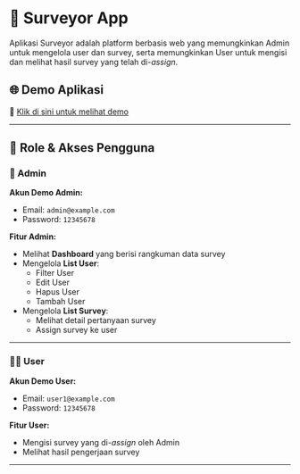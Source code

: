 # 📝 Surveyor App

Aplikasi Surveyor adalah platform berbasis web yang memungkinkan Admin untuk mengelola user dan survey, serta memungkinkan User untuk mengisi dan melihat hasil survey yang telah di-*assign*.

## 🌐 Demo Aplikasi

🔗 [Klik di sini untuk melihat demo](https://study-case-surveyor.octoscript.id)

---

## 👥 Role & Akses Pengguna

### 🔐 Admin

**Akun Demo Admin:**

- Email: `admin@example.com`
- Password: `12345678`

**Fitur Admin:**

- Melihat **Dashboard** yang berisi rangkuman data survey
- Mengelola **List User**:
  - Filter User
  - Edit User
  - Hapus User
  - Tambah User
- Mengelola **List Survey**:
  - Melihat detail pertanyaan survey
  - Assign survey ke user

---

### 🙋‍♂️ User

**Akun Demo User:**

- Email: `user1@example.com`
- Password: `12345678`

**Fitur User:**

- Mengisi survey yang di-*assign* oleh Admin
- Melihat hasil pengerjaan survey

---
